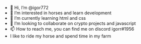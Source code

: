 - 👋 Hi, I’m @igor772
- 👀 I’m interested in horses and learn development
- 🌱 I’m currently learning html and css
- 💞️ I’m looking to collaborate on crypto projects and javascript
- 📫 How to reach me, you can find me on discord igorr#1956
-   I like to ride my horse and spend time in my farm

<!---
igor772/igor772 is a ✨ special ✨ repository because its `README.md` (this file) appears on your GitHub profile.
You can click the Preview link to take a look at your changes.
--->
